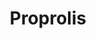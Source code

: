 ---
title: Proprolis
layout: definition
brief: Often called "bee glue", it is the sap collected from trees and plant used by honey bees to seal up small cracks of spaces in the hive.
see_also: 
  - title: Honey
    file: honey 
---